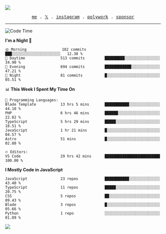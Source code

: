 <img style="bottom: 800px;" src="https://imgur.com/rilHVxA.png"/>
<p align="center">
  <samp>
    <a href="https://fayln.com">me</a> .
    <!-- <a href="https://fayln.com/projects">projects</a> . -->
    <a href="https://go.fayln.com/twitter">𝕏</a> .
    <a href="https://go.fayln.com/instagram">instagram</a> .
    <a href="https://go.fayln.com/polywork">polywork</a> .
    <a href="https://github.com/sponsors/faridhnzz">sponsor</a>
  </samp>
</p>

---
<!--START_SECTION:waka-->
![Code Time](http://img.shields.io/badge/Code%20Time-2%2C130%20hrs%2057%20mins-blue)

**I'm a Night 🦉** 

```text
🌞 Morning                182 commits         ███░░░░░░░░░░░░░░░░░░░░░░   12.38 % 
🌆 Daytime                513 commits         █████████░░░░░░░░░░░░░░░░   34.90 % 
🌃 Evening                694 commits         ████████████░░░░░░░░░░░░░   47.21 % 
🌙 Night                  81 commits          █░░░░░░░░░░░░░░░░░░░░░░░░   05.51 % 
```


📊 **This Week I Spent My Time On** 

```text
💬 Programming Languages: 
Blade Template           13 hrs 5 mins       ███████████░░░░░░░░░░░░░░   44.10 % 
PHP                      6 hrs 46 mins       ██████░░░░░░░░░░░░░░░░░░░   22.82 % 
TypeScript               5 hrs 29 mins       █████░░░░░░░░░░░░░░░░░░░░   18.51 % 
JavaScript               1 hr 21 mins        █░░░░░░░░░░░░░░░░░░░░░░░░   04.57 % 
Astro                    51 mins             █░░░░░░░░░░░░░░░░░░░░░░░░   02.88 % 

🔥 Editors: 
VS Code                  29 hrs 42 mins      █████████████████████████   100.00 % 
```

**I Mostly Code in JavaScript** 

```text
JavaScript               23 repos            ███████████░░░░░░░░░░░░░░   43.40 % 
TypeScript               11 repos            █████░░░░░░░░░░░░░░░░░░░░   20.75 % 
CSS                      5 repos             ██░░░░░░░░░░░░░░░░░░░░░░░   09.43 % 
Blade                    3 repos             █░░░░░░░░░░░░░░░░░░░░░░░░   05.66 % 
Python                   1 repo              ░░░░░░░░░░░░░░░░░░░░░░░░░   01.89 % 
```




<!--END_SECTION:waka-->

![](https://hit.yhype.me/github/profile?user_id=29797712)
